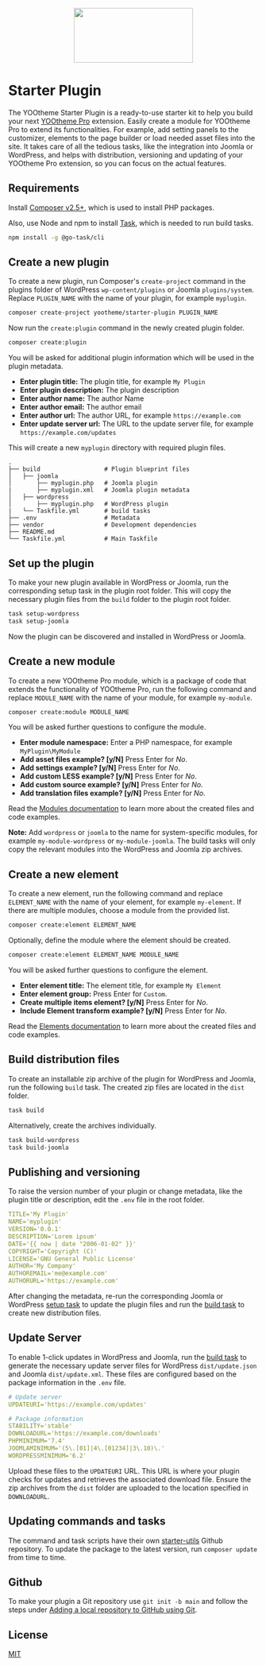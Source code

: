 <p align="center">
    <img src="https://github.com/user-attachments/assets/5fabe4cb-8fdc-4132-8281-56f87774b414" width="240" height="110">
</p>

# Starter Plugin

The YOOtheme Starter Plugin is a ready-to-use starter kit to help you build your next [YOOtheme Pro](https://yootheme.com) extension. Easily create a module for YOOtheme Pro to extend its functionalities. For example, add setting panels to the customizer, elements to the page builder or load needed asset files into the site. It takes care of all the tedious tasks, like the integration into Joomla or WordPress, and helps with distribution, versioning and updating of your YOOtheme Pro extension, so you can focus on the actual features.

## Requirements

Install [Composer v2.5+](https://getcomposer.org/download/), which is used to install PHP packages.

Also, use Node and npm to install [Task](https://taskfile.dev/), which is needed to run build tasks.

```bash
npm install -g @go-task/cli
```

## Create a new plugin

To create a new plugin, run Composer's `create-project` command in the plugins folder of WordPress `wp-content/plugins` or Joomla `plugins/system`. Replace `PLUGIN_NAME` with the name of your plugin, for example `myplugin`.

```bash
composer create-project yootheme/starter-plugin PLUGIN_NAME
```

Now run the `create:plugin` command in the newly created plugin folder.

```bash
composer create:plugin
```

You will be asked for additional plugin information which will be used in the plugin metadata.

- **Enter plugin title:** The plugin title, for example `My Plugin`
- **Enter plugin description:** The plugin description
- **Enter author name:** The author Name
- **Enter author email:** The author email
- **Enter author url:** The author URL, for example `https://example.com`
- **Enter update server url:** The URL to the update server file, for example `https://example.com/updates`

This will create a new `myplugin` directory with required plugin files.

```
.
├── build                  # Plugin blueprint files
│   ├── joomla
│       ├── myplugin.php   # Joomla plugin
|       ├── myplugin.xml   # Joomla plugin metadata
│   ├── wordpress
│       ├── myplugin.php   # WordPress plugin
|   └── Taskfile.yml       # build tasks
├── .env                   # Metadata
├── vendor                 # Development dependencies
├── README.md
└── Taskfile.yml           # Main Taskfile
```

## Set up the plugin

To make your new plugin available in WordPress or Joomla, run the corresponding setup task in the plugin root folder. This will copy the necessary plugin files from the `build` folder to the plugin root folder.

```bash
task setup-wordpress
task setup-joomla
```

Now the plugin can be discovered and installed in WordPress or Joomla.

## Create a new module

To create a new YOOtheme Pro module, which is a package of code that extends the functionality of YOOtheme Pro, run the following command and replace `MODULE_NAME` with the name of your module, for example `my-module`.

```bash
composer create:module MODULE_NAME
```

You will be asked further questions to configure the module.

- **Enter module namespace:** Enter a PHP namespace, for example `MyPlugin\MyModule`
- **Add asset files example? [y/N]** Press Enter for _No_.
- **Add settings example? [y/N]** Press Enter for _No_.
- **Add custom LESS example? [y/N]** Press Enter for _No_.
- **Add custom source example? [y/N]** Press Enter for _No_.
- **Add translation files example? [y/N]** Press Enter for _No_.

Read the [Modules documentation](https://yootheme.com/support/yootheme-pro/joomla/developers-modules) to learn more about the created files and code examples.

**Note:** Add `wordpress` or `joomla` to the name for system-specific modules, for example `my-module-wordpress` or `my-module-joomla`. The build tasks will only copy the relevant modules into the WordPress and Joomla zip archives.

## Create a new element

To create a new element, run the following command and replace `ELEMENT_NAME` with the name of your element, for example `my-element`. If there are multiple modules, choose a module from the provided list.

```bash
composer create:element ELEMENT_NAME
```

Optionally, define the module where the element should be created.

```bash
composer create:element ELEMENT_NAME MODULE_NAME
```

You will be asked further questions to configure the element.

- **Enter element title:** The element title, for example `My Element`
- **Enter element group:** Press Enter for `Custom`.
- **Create multiple items element? [y/N]** Press Enter for _No_.
- **Include Element transform example? [y/N]** Press Enter for _No_.

Read the [Elements documentation](https://yootheme.com/support/yootheme-pro/joomla/developers-elements) to learn more about the created files and code examples.

## Build distribution files

To create an installable zip archive of the plugin for WordPress and Joomla, run the following `build` task. The created zip files are located in the `dist` folder.

```bash
task build
```

Alternatively, create the archives individually.

```bash
task build-wordpress
task build-joomla
```

## Publishing and versioning

To raise the version number of your plugin or change metadata, like the plugin title or description, edit the `.env` file in the root folder.

```yaml
TITLE='My Plugin'
NAME='myplugin'
VERSION='0.0.1'
DESCRIPTION='Lorem ipsum'
DATE='{{ now | date "2006-01-02" }}'
COPYRIGHT='Copyright (C)'
LICENSE='GNU General Public License'
AUTHOR='My Company'
AUTHOREMAIL='me@example.com'
AUTHORURL='https://example.com'
```

After changing the metadata, re-run the corresponding Joomla or WordPress [setup task](#user-content-set-up-the-plugin) to update the plugin files and run the [build task](#user-content-build-distribution-files) to create new distribution files.

## Update Server

To enable 1-click updates in WordPress and Joomla, run the [build task](#user-content-build-distribution-files) to generate the necessary update server files for WordPress `dist/update.json` and Joomla `dist/update.xml`. These files are configured based on the package information in the `.env` file.

```yaml
# Update server
UPDATEURI='https://example.com/updates'

# Package information
STABILITY='stable'
DOWNLOADURL='https://example.com/downloads'
PHPMINIMUM='7.4'
JOOMLAMINIMUM='(5\.[01]|4\.[01234]|3\.10)\.'
WORDPRESSMINIMUM='6.2'
```

Upload these files to the `UPDATEURI` URL. This URL is where your plugin checks for updates and retrieves the associated download file. Ensure the zip archives from the `dist` folder are uploaded to the location specified in `DOWNLOADURL`.

## Updating commands and tasks

The command and task scripts have their own [starter-utils](https://github.com/yootheme/starter-utils) Github repository. To update the package to the latest version, run `composer update` from time to time.

## Github

To make your plugin a Git repository use `git init -b main` and follow the steps under [Adding a local repository to GitHub using Git](https://docs.github.com/en/migrations/importing-source-code/using-the-command-line-to-import-source-code/adding-locally-hosted-code-to-github#adding-a-local-repository-to-github-using-git).

## License

[MIT](https://opensource.org/licenses/MIT)
